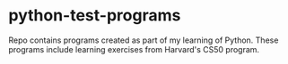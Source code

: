 # python-test-programs
Repo contains programs created as part of my learning of Python. These programs include learning exercises from Harvard's CS50 program.

